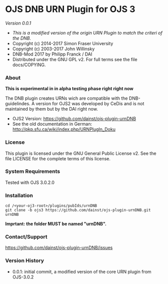 # OJS DNB URN Plugin for OJS 3
*Version  0.0.1*

 * *This is a modified version of the origin URN Plugin to match the criteri of the DNB.*
 * Copyright (c) 2014-2017 Simon Fraser University
 * Copyright (c) 2003-2017 John Willinsky
 * DNB-Mod 2017 by Philipp Franck / DAI
 * Distributed under the GNU GPL v2. For full terms see the file docs/COPYING.
 
### About

**This is experimental in in alpha testing phase right right now**

The DNB plugin creates URNs wich are compatible with the DNB-guidelindes. 
A version for OJS2 was developed by CeDis and is not maintained by them but by
the DAI right now.
* OJS2 Version: https://github.com/dainst/ojs-plugin-urnDNB
* See the old documentation in German: http://pkp.sfu.ca/wiki/index.php/URNPlugIn_Doku

### License
This plugin is licensed under the GNU General Public License v2. See the file LICENSE for the 
complete terms of this license.

### System Requirements
Tested with OJS 3.0.2.0

### Installation

    cd /<your-oj3-root>/plugins/pubIds/urnDNB
    git clone -b ojs3 https://github.com/dainst/ojs-plugin-urnDNB.git urnDNB
    
**Imprtant: the folder MUST be named "urnDNB".**
    
### Contact/Support
https://github.com/dainst/ojs-plugin-urnDNB/issues

### Version History
* 0.0.1: initial commit, a modified version of the core URN plugin from OJS-3.0.2
